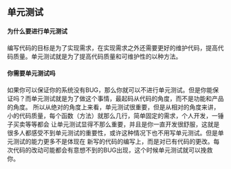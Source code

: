 ## 单元测试

#### 为什么要进行单元测试

编写代码的目标是为了实现需求，在实现需求之外还需要更好的维护代码，提高代码质量。单元测试就是为了提高代码质量和可维护性的以种方法。

#### 你需要单元测试吗

如果你可以保证你的系统没有BUG，那么你就可以不进行单元测试。但是你能保证吗？而单元测试就是为了做这个事情，最起码从代码的角度，而不是功能和产品的角度。
所以从绝对的角度上来看，单元测试很重要，但是从相对的角度来讲，小的代码质量，每个函数（方法）就那么几行，简单固定的需求，个人开发，一锤子买卖等等都会
让单元测试显得不那么重要，并且是你一直开发很舒服，这就是很多人都感受不到单元测试的重要性，或许这种情况下也不用写单元测试。但是单元测试的能力更多不是体现在
新写的代码的编写上，而是对已有代码的更改。每次代码的改动可能都会有意想不到的BUG出现，这个时候单元测试就可以挽救你。


